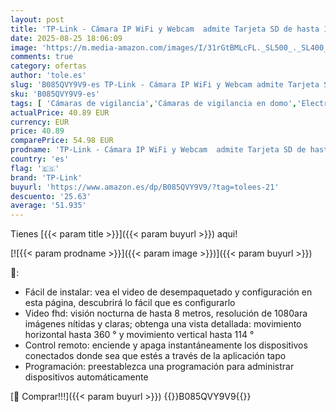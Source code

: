 ```yaml
---
layout: post
title: 'TP-Link - Cámara IP WiFi y Webcam  admite Tarjeta SD de hasta 128 GB  FHD 1080p Tapo P100 4-Pack - WiFi Enchufe Inteligente Mini'
date: 2025-08-25 18:06:09
image: 'https://m.media-amazon.com/images/I/31rGtBMLcFL._SL500_._SL400_.jpg'
comments: true
category: ofertas
author: 'tole.es'
slug: 'B085QVY9V9-es TP-Link - Cámara IP WiFi y Webcam admite Tarjeta SD de...'
sku: 'B085QVY9V9-es'
tags: [ 'Cámaras de vigilancia','Cámaras de vigilancia en domo','Electrónica','Fotografía y videocámaras','enchufe','inteligente','tp-link','🇪🇸', ]
actualPrice: 40.89 EUR
currency: EUR
price: 40.89
comparePrice: 54.98 EUR
prodname: 'TP-Link - Cámara IP WiFi y Webcam  admite Tarjeta SD de hasta 128 GB  FHD 1080p Tapo P100 4-Pack - WiFi Enchufe Inteligente Mini'
country: 'es'
flag: '🇪🇸'
brand: 'TP-Link'
buyurl: 'https://www.amazon.es/dp/B085QVY9V9/?tag=tolees-21'
descuento: '25.63'
average: '51.935'
---
```


Tienes [{{< param title >}}]({{< param buyurl >}}) aqui!

[![{{< param prodname >}}]({{< param image >}})]({{< param buyurl >}})

🔎:

- Fácil de instalar: vea el video de desempaquetado y configuración en esta página, descubrirá lo fácil que es configurarlo
- Video fhd: visión nocturna de hasta 8 metros, resolución de 1080ara imágenes nítidas y claras; obtenga una vista detallada: movimiento horizontal hasta 360 ° y movimiento vertical hasta 114 °
- Control remoto: enciende y apaga instantáneamente los dispositivos conectados donde sea que estés a través de la aplicación tapo
- Programación: preestablezca una programación para administrar dispositivos automáticamente

[🛒 Comprar!!!]({{< param buyurl >}})
{{<world>}}B085QVY9V9{{</world>}}
